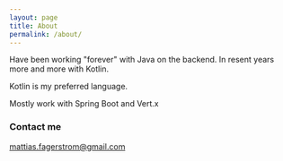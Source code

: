 ```yaml
---
layout: page
title: About
permalink: /about/
---
```


Have been working "forever" with Java on the backend. In resent years more and more with Kotlin.

Kotlin is my preferred language.

Mostly work with Spring Boot and Vert.x

### Contact me

[mattias.fagerstrom@gmail.com](mailto:mattias.fagerstrom@gmail.com)
